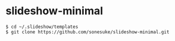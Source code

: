 slideshow-minimal
=================

```
$ cd ~/.slideshow/templates
$ git clone https://github.com/sonesuke/slideshow-minimal.git
```
